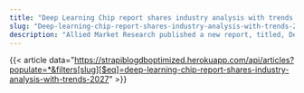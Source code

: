 ```yaml
---
title: "Deep Learning Chip report shares industry analysis with trends – 2027"
slug: "Deep-learning-chip-report-shares-industry-analysis-with-trends-2027"
description: "Allied Market Research published a new report, titled, Deep Learning Chip Market by Chip Type (GPU, ASIC, FPGA, CPU, and Others), Technology (System-on-chip, System-in-package, Multi-chip module, and Others), and Industry Vertical (Media & Advertising, BFSI, IT & Telecom, Retail, Healthcare, Automotive & Transportation, and Others) – Global Opportunity Analysis and Industry Forecast, 2018-2025"
---
```


{{< article data="https://strapiblogdboptimized.herokuapp.com/api/articles?populate=*&filters[slug][$eq]=deep-learning-chip-report-shares-industry-analysis-with-trends-2027" >}}
